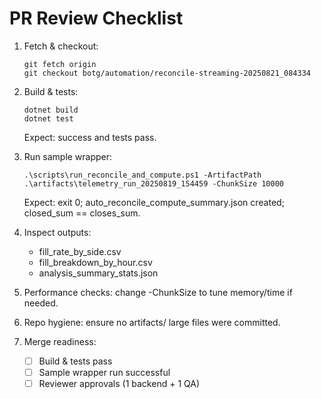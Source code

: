 # PR Review Checklist

1. Fetch & checkout:
   ```
   git fetch origin
   git checkout botg/automation/reconcile-streaming-20250821_084334
   ```

2. Build & tests:
   ```
   dotnet build
   dotnet test
   ```
   Expect: success and tests pass.

3. Run sample wrapper:
   ```
   .\scripts\run_reconcile_and_compute.ps1 -ArtifactPath .\artifacts\telemetry_run_20250819_154459 -ChunkSize 10000
   ```
   Expect: exit 0; auto_reconcile_compute_summary.json created; closed_sum == closes_sum.

4. Inspect outputs:
   - fill_rate_by_side.csv
   - fill_breakdown_by_hour.csv
   - analysis_summary_stats.json

5. Performance checks: change -ChunkSize to tune memory/time if needed.

6. Repo hygiene: ensure no artifacts/ large files were committed.

7. Merge readiness:
   - [ ] Build & tests pass
   - [ ] Sample wrapper run successful
   - [ ] Reviewer approvals (1 backend + 1 QA)